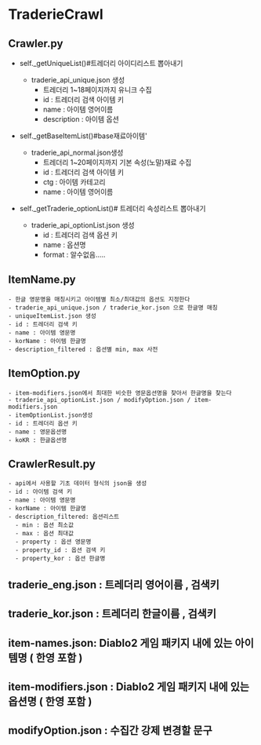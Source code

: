 # TraderieCrawl



## Crawler.py
   - self._getUniqueList()#트레더리 아이디리스트 뽑아내기
     - traderie_api_unique.json 생성
       - 트레더리 1~18페이지까지 유니크 수집
       - id : 트레더리 검색 아이템 키
       - name : 아이템 영어이름
       - description : 아이템 옵션
   - self._getBaseItemList()#base재료아이템'
     - traderie_api_normal.json생성
       - 트레더리 1~20페이지까지 기본 속성(노말)재료 수집
       - id : 트레더리 검색 아이템 키
       - ctg : 아이템 카테고리
       - name : 아이템 영어이름
         
   - self._getTraderie_optionList()# 트레더리 속성리스트 뽑아내기
     - traderie_api_optionList.json 생성
       - id : 트레더리 검색 옵션 키
       - name : 옵션명
       - format : 알수없음.....

## ItemName.py
    - 한글 영문명을 매칭시키고 아이템별 최소/최대값의 옵션도 지정한다 
    - traderie_api_unique.json / traderie_kor.json 으로 한글명 매칭 
    - uniqueItemList.json 생성 
    - id : 트레더리 검색 키 
    - name : 아이템 영문명 
    - korName : 아이템 한글명 
    - description_filtered : 옵션별 min, max 사전
## ItemOption.py
    - item-modifiers.json에서 최대한 비슷한 영문옵션명을 찾아서 한글명을 찾는다 
    - traderie_api_optionList.json / modifyOption.json / item-modifiers.json
    - itemOptionList.json생성
    - id : 트레더리 옵션 키
    - name : 영문옵션명
    - koKR : 한글옵션명

## CrawlerResult.py
    - api에서 사용할 기초 데이터 형식의 json을 생성
    - id : 아이템 검색 키 
    - name : 아이템 영문명 
    - korName : 아이템 한글명 
    - description_filtered: 옵션리스트 
      - min : 옵션 최소값 
      - max : 옵션 최대값 
      - property : 옵션 영문명 
      - property_id : 옵션 검색 키 
      - property_kor : 옵션 한글명 

## traderie_eng.json : 트레더리 영어이름 , 검색키
## traderie_kor.json : 트레더리 한글이름 , 검색키
## item-names.json: Diablo2 게임 패키지 내에 있는 아이템명 ( 한영 포함 )
## item-modifiers.json : Diablo2 게임 패키지 내에 있는 옵션명 ( 한영 포함 )
## modifyOption.json : 수집간 강제 변경할 문구 
